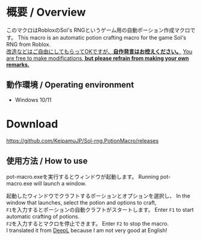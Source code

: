 # 概要 / Overview
このマクロはRobloxのSol's RNGというゲーム用の自動ポーション作成マクロです。
This macro is an automatic potion crafting macro for the game Sol's RNG from Roblox.
<br>
<ins>改造などはご自由にしてもらってOKですが、**自作発言はお控えください。**</ins>
<ins>You are free to make modifications, **but please refrain from making your own remarks.**</ins>

## 動作環境 / Operating environment
- Windows 10/11

# Download
https://github.com/KeipamuJP/Sol-rng.PotionMacro/releases

## 使用方法 / How to use
pot-macro.exeを実行するとウィンドウが起動します。
Running pot-macro.exe will launch a window.

起動したウィンドウでクラフトするポーションとオプションを選択し、
In the window that launches, select the potion and options to craft,
<br>
`F1`を入力するとポーションの自動クラフトがスタートします。
Enter `F1` to start automatic crafting of potions.
<br>
`F2`を入力するとマクロを停止できます。
Enter `F2` to stop the macro.
<br>
I translated it from [DeepL](https://deepl.com) because I am not very good at English!
